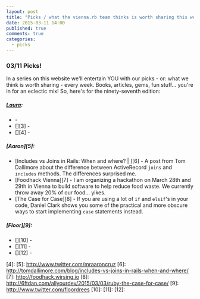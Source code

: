 ```yaml
---
layout: post
title: "Picks / what the vienna.rb team thinks is worth sharing this week"
date: 2015-03-11 14:00
published: true
comments: true
categories:
  - picks
---
```


### 03/11 Picks!

In a series on this website we'll entertain YOU with our picks - or: what we think is worth sharing - every week.
Books, articles, gems, fun stuff... you're in for an eclectic mix! So, here's for the ninety-seventh edition:

##### [Laura][1]:
- [][2] - 
- [][3] - 
- [][4] - 

##### [Aaron][5]:
- [Includes vs Joins in Rails: When and where? | ][6] - A post from Tom Dallimore about the difference between ActiveRecord `joins` and `includes` methods. The differences surprised me.
- [Foodhack Vienna][7] - I am organizing a hackathon on March 28th and 29th in Vienna to build software to help reduce food waste. We currently throw away 20% of our food... yikes.
- [The Case for Case][8] - If you are using a lot of `if` and `elsif`'s in your code, Daniel Clark shows you some of the practical and more obscure ways to start implementing `case` statements instead.


##### [Floor][9]:
- [][10] - 
- [][11] - 
- [][12] - 


[1]: http://www.twitter.com/alicetragedy
[2]: 
[3]: 
[4]: 
[5]: http://www.twitter.com/mraaroncruz
[6]: http://tomdallimore.com/blog/includes-vs-joins-in-rails-when-and-where/
[7]: http://foodhack.wirsing.io
[8]: http://6ftdan.com/allyourdev/2015/03/03/ruby-the-case-for-case/
[9]: http://www.twitter.com/floordrees
[10]: 
[11]: 
[12]:
